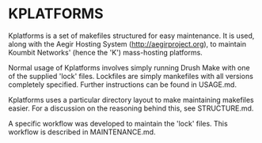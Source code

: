 KPLATFORMS
==========

Kplatforms is a set of makefiles structured for easy maintenance. It is used,
along with the Aegir Hosting System (http://aegirproject.org), to maintain
Koumbit Networks' (hence the 'K') mass-hosting platforms.

Normal usage of Kplatforms involves simply running Drush Make with one of the
supplied 'lock' files. Lockfiles are simply mankefiles with all versions
completely specified. Further instructions can be found in USAGE.md.

Kplatforms uses a particular directory layout to make maintaining makefiles
easier. For a discussion on the reasoning behind this, see STRUCTURE.md.

A specific workflow was developed to maintain the 'lock' files. This workflow
is described in MAINTENANCE.md.
